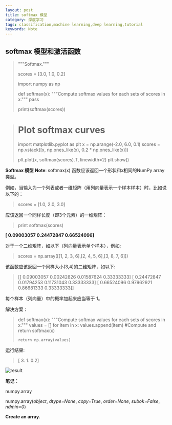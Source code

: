 ```yaml
---
layout: post
title: softmax 模型
category: 深度学习
tags: classification,machine learning,deep learning,tutorial
keywords: Note
---
```


## softmax 模型和激活函数

> """Softmax."""
>
>scores = [3.0, 1.0, 0.2]
>
>import numpy as np
>
>def softmax(x):
>    """Compute softmax values for each sets of scores in x."""
>    pass
>      
>
>
>print(softmax(scores))

> # Plot softmax curves
> import matplotlib.pyplot as plt
> x = np.arange(-2.0, 6.0, 0.1)
> scores = np.vstack([x, np.ones_like(x), 0.2 * np.ones_like(x)])
> 
> plt.plot(x, softmax(scores).T, linewidth=2)
> plt.show()
> 

**Softmax 模型**
**Note**: softmax(x) 函数应该返回一个形状和x相同的NumPy array类型。

例如，当输入为一个列表或者一维矩阵（用列向量表示一个样本样本）时，比如说以下的：
> scores = [1.0, 2.0, 3.0]

应该返回一个同样长度（即3个元素）的一维矩阵：

> print softmax(scores)
> 

**[ 0.09003057  0.24472847  0.66524096]**

对于一个二维矩阵，如以下（列向量表示单个样本），例如:

> scores = np.array([[1, 2, 3, 6],[2, 4, 5, 6],[3, 8, 7, 6]])                    

该函数应该返回一个同样大小(3,4)的二维矩阵，如以下:
> 
> [[ 0.09003057  0.00242826  0.01587624  0.33333333]
>  [ 0.24472847  0.01794253  0.11731043  0.33333333]
>  [ 0.66524096  0.97962921  0.86681333  0.33333333]]
>  

每个样本（列向量）中的概率加起来应当等于 1。

解决方案：

> def softmax(x):
>     """Compute softmax values for each sets of scores in x."""
>     values = []
>     for item in x:
>         values.append(item) #Compute and return softmax(x)
>     
>     return np.array(values)

运行结果:

>[ 3.   1.   0.2]

![result](http://p1.bqimg.com/567571/543b662323c9f1cf.png)

**笔记：**

numpy.array

numpy.array(*object*, *dtype=None*, *copy=True*, *order=None*, *subok=False*, *ndmin=0*)

**Create an array.**
